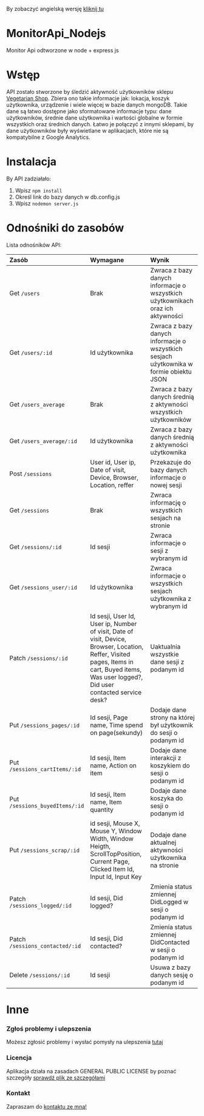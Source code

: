By zobaczyć angielską wersję [kliknij tu](https://github.com/TomaszOrpik/MonitorApi_Nodejs/blob/master/README.md)

# MonitorApi_Nodejs
Monitor Api odtworzone w node + express js

# Wstęp
API zostało stworzone by śledzić aktywność użytkowników sklepu [Vegetarian Shop](https://vegeshop-714fb.firebaseapp.com/). Zbiera ono takie informacje jak: lokacja, koszyk użytkownika, urządzenie i wiele więcej w bazie danych mongoDB. Takie dane są łatwo dostępne jako sformatowane informacje typu: dane użytkowników, średnie dane użytkownika i wartości globalne w formie wszystkich oraz średnich danych. Łatwo je połączyć z innymi sklepami, by dane użytkowników były wyświetlane w aplikacjach, które nie są kompatybilne z Google Analytics.

# Instalacja
By API zadziałało:
1. Wpisz `npm install`
2. Określ link do bazy danych w db.config.js
3. Wpisz `nodemon server.js`

# Odnośniki do zasobów
Lista odnośników API:

| Zasób      | Wymagane        |Wynik        |
|:--------------|:--------------------|:-------------|
| Get `/users` | Brak | Zwraca z bazy danych informacje o wszystkich użytkownikach oraz ich aktywności |
| Get `/users/:id` | Id użytkownika | Zwraca z bazy danych informacje o wszystkich sesjach użytkownika w formie obiektu JSON|
| Get `/users_average` | Brak | Zwraca z bazy danych średnią z aktywności wszystkich użytkowników |
| Get `/users_average/:id` | Id użytkownika | Zwraca z bazy danych średnią z aktywności użytkownika |
| Post `/sessions` | User id, User ip, Date of visit, Device, Browser, Location, reffer | Przekazuje do bazy danych informacje o nowej sesji |
| Get `/sessions` | Brak | Zwraca informację o wszystkich sesjach na stronie |
| Get `/sessions/:id` | Id sesji | Zwraca informacje o sesji z wybranym id |
| Get `/sessions_user/:id` |  Id użytkownika | Zwraca informacje o wszystkich sesjach użytkownika z wybranym id |
| Patch `/sessions/:id` | Id sesji, User Id, User ip, Number of visit, Date of visit, Device, Browser, Location, Reffer, Visited pages, Items in cart, Buyed items, Was user logged?, Did user contacted service desk? | Uaktualnia wszystkie dane sesji z podanym id |
| Put `/sessions_pages/:id` | Id sesji, Page name, Time spend on page(sekundy) | Dodaje dane strony na której był użytkownik do sesji o podanym id |
| Put `/sessions_cartItems/:id` | Id sesji, Item name, Action on item | Dodaje dane interakcji z koszykiem do sesji o podanym id |
| Put `/sessions_buyedItems/:id` | Id sesji, Item name, Item quantity | Dodaje dane koszyka do sesji o podanym id |
| Put `/sessions_scrap/:id` | id sesji, Mouse X, Mouse Y, Window Width, Window Heigth, ScrollTopPosition, Current Page, Clicked Item Id, Input Id, Input Key | Dodaje dane aktualnej aktywności użytkownika na stronie |
| Patch `/sessions_logged/:id` | Id sesji, Did logged? | Zmienia status zmiennej DidLogged w sesji o podanym id |
| Patch `/sessions_contacted/:id` | Id sesji, Did contacted? | Zmienia status zmiennej DidContacted w sesji o podanym id |
| Delete `/sessions/:id` | Id sesji | Usuwa z bazy danych sesję o podanym id |

# Inne
### Zgłoś problemy i ulepszenia

Możesz zgłosić problemy i wysłać pomysły na ulepszenia [tutaj](https://github.com/TomaszOrpik/MonitorApi_Nodejs/issues)

### Licencja

Aplikacja działa na zasadach GENERAL PUBLIC LICENSE by poznać szczegóły [sprawdź plik ze szczegółami](https://github.com/TomaszOrpik/MonitorApi_Nodejs/blob/master/LICENSE)

### Kontakt

Zapraszam do [kontaktu ze mną!](https://github.com/TomaszOrpik)
